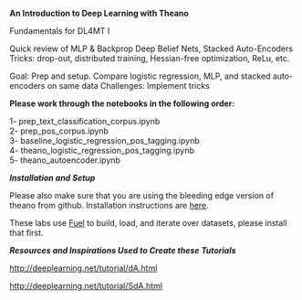 **An Introduction to Deep Learning with Theano**

Fundamentals for DL4MT  I

Quick review of MLP & Backprop
Deep Belief Nets, Stacked Auto-Encoders
Tricks: drop-out, distributed training, Hessian-free optimization, ReLu, etc. 

Goal: Prep and setup.
Compare logistic regression, MLP, and stacked auto-encoders on same data
Challenges: Implement tricks

**Please work through the notebooks in the following order:**

1- prep_text_classification_corpus.ipynb     
2- prep_pos_corpus.ipynb     
3- baseline_logistic_regression_pos_tagging.ipynb      
4- theano_logistic_regression_pos_tagging.ipynb      
5- theano_autoencoder.ipynb      

***Installation and Setup***

Please also make sure that you are using the bleeding edge version of theano from github. Installation instructions are [here](http://deeplearning.net/software/theano/install_ubuntu.html#bleeding-edge-installs). 

These labs use [Fuel](http://fuel.readthedocs.org/en/latest/setup.html) to build, load, and iterate over datasets, please install that first. 

***Resources and Inspirations Used to Create these Tutorials***

http://deeplearning.net/tutorial/dA.html

http://deeplearning.net/tutorial/SdA.html




